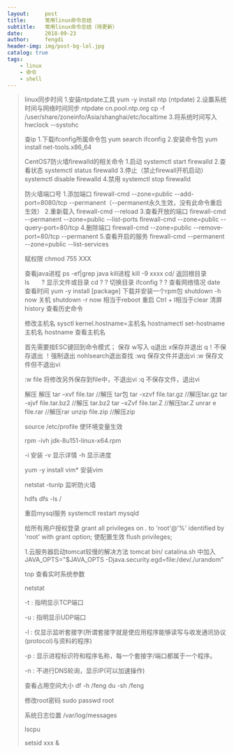 ```yaml
---
layout:     post
title:      常用linux命令总结
subtitle:   常用linux命令总结（待更新）
date:       2018-09-23
author:     fengdi
header-img: img/post-bg-lol.jpg
catalog: true
tags:
    - linux
    - 命令
    - shell
---
```


>linux同步时间
>1.安装ntpdate工具
>yum -y install ntp (ntpdate)
>2.设置系统时间与网络时间同步
>ntpdate cn.pool.ntp.org
>cp -f /user/share/zoneinfo/Asia/shanghai/etc/localtime
>3.将系统时间写入
>hwclock --systohc
>
>查ip
>1.下载ifconfig所属命令包
>yum search ifconfig
>2.安装命令包
>yum install net-tools.x86_64
>
>CentOS7防火墙firewalld的相关命令
>1.启动
>systemctl start firewalld
>2.查看状态
>systemctl status firewalld
>3.停止（禁止firewall开机启动）
>systemctl disable firewalld
>4.禁用
>systemctl stop firewalld
>
>防火墙端口号
>1.添加端口
>firewall-cmd --zone=public --add-port=8080/tcp --permanent（--permanent永久生效，没有此命令重启生效）
>2.重新载入
>firewall-cmd --reload
>3.查看开放的端口
>firewall-cmd --permanent --zone=public --list-ports
>firewall-cmd --zone=public --query-port=80/tcp
>4.删除端口
>firewall-cmd --zone=public --remove-port=80/tcp --permanent
>5.查看开启的服务
>firewall-cmd --permanent --zone=public --list-services
>
>赋权限
>chmod 755 XXX
>
>查看java进程
>ps -ef|grep java
>kill进程
>kill -9 xxxx
>cd/        返回根目录
>ls　　?        显示文件或目录
>cd ? ?        切换目录
>ifconfig ? ?  查看网络情况
>date        查看时间
>yum -y install [package]        下载并安装一个rpm包
>shutdown -h now                关机
>shutdown -r now    相当于reboot    重启
>Ctrl + l相当于clear            清屏
>history                        查看历史命令
>
>修改主机名
>sysctl kernel.hostname=主机名
>hostnamectl set-hostname 主机名
>hostname 查看主机名
>
>首先需要按ESC键回到命令模式；
>保存   w写入 q退出  x保存并退出 q！不保存退出  ！强制退出  nohlsearch退出查找
>:wq 保存文件并退出vi
>:w 保存文件但不退出vi
>
>:w file 将修改另外保存到file中，不退出vi
>:q 不保存文件，退出vi
>
>解压   解压
>tar –xvf file.tar //解压 tar包
>tar -xzvf file.tar.gz //解压tar.gz
>tar -xjvf file.tar.bz2   //解压 tar.bz2
>tar –xZvf file.tar.Z   //解压tar.Z
>unrar e file.rar //解压rar
>unzip file.zip //解压zip
>
>source /etc/profile  使环境变量生效
>
>rpm -ivh jdk-8u151-linux-x64.rpm
>
>-i 安装
>-v 显示详情
>-h 显示进度
>
>yum -y install vim*   安装vim
>
>netstat -tunlp  监听防火墙
>
>hdfs dfs -ls /
>
>重启mysql服务
>systemctl restart mysqld
>
>给所有用户授权登录
>grant all privileges on *.* to 'root'@'%' identified by 'root' with grant option;
>使配置生效
>flush privileges;
>
>1.云服务器启动tomcat较慢的解决方法
>tomcat bin/ catalina.sh 中加入
>JAVA_OPTS="$JAVA_OPTS -Djava.security.egd=file:/dev/./urandom"
>
>top
>查看实时系统参数
>
>netstat
>
>-t : 指明显示TCP端口
>
>-u : 指明显示UDP端口
>
>-l : 仅显示监听套接字(所谓套接字就是使应用程序能够读写与收发通讯协议(protocol)与资料的程序)
>
>-p : 显示进程标识符和程序名称，每一个套接字/端口都属于一个程序。
>
>-n : 不进行DNS轮询，显示IP(可以加速操作)
>
>查看占用空间大小
>df -h /feng
>du -sh /feng
>
>修改root密码
>sudo passwd root
>
>系统日志位置
> /var/log/messages
>
>lscpu
>
>setsid xxx &
